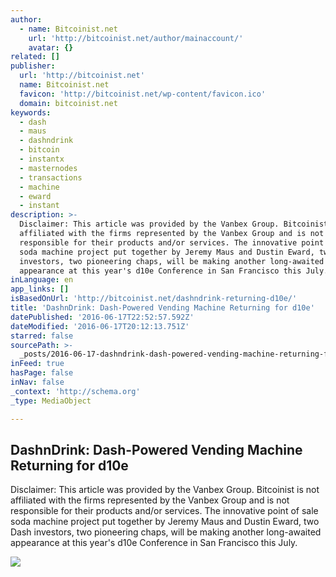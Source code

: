 ```yaml
---
author:
  - name: Bitcoinist.net
    url: 'http://bitcoinist.net/author/mainaccount/'
    avatar: {}
related: []
publisher:
  url: 'http://bitcoinist.net'
  name: Bitcoinist.net
  favicon: 'http://bitcoinist.net/wp-content/favicon.ico'
  domain: bitcoinist.net
keywords:
  - dash
  - maus
  - dashndrink
  - bitcoin
  - instantx
  - masternodes
  - transactions
  - machine
  - eward
  - instant
description: >-
  Disclaimer: This article was provided by the Vanbex Group. Bitcoinist is not
  affiliated with the firms represented by the Vanbex Group and is not
  responsible for their products and/or services. The innovative point of sale
  soda machine project put together by Jeremy Maus and Dustin Eward, two Dash
  investors, two pioneering chaps, will be making another long-awaited
  appearance at this year's d10e Conference in San Francisco this July.
inLanguage: en
app_links: []
isBasedOnUrl: 'http://bitcoinist.net/dashndrink-returning-d10e/'
title: 'DashnDrink: Dash-Powered Vending Machine Returning for d10e'
datePublished: '2016-06-17T22:52:57.592Z'
dateModified: '2016-06-17T20:12:13.751Z'
starred: false
sourcePath: >-
  _posts/2016-06-17-dashndrink-dash-powered-vending-machine-returning-for-d10e.md
inFeed: true
hasPage: false
inNav: false
_context: 'http://schema.org'
_type: MediaObject

---
```

<article style=""><h1>DashnDrink: Dash-Powered Vending Machine Returning for d10e</h1><p>Disclaimer: This article was provided by the Vanbex Group. Bitcoinist is not affiliated with the firms represented by the Vanbex Group and is not responsible for their products and/or services. The innovative point of sale soda machine project put together by Jeremy Maus and Dustin Eward, two Dash investors, two pioneering chaps, will be making another long-awaited appearance at this year's d10e Conference in San Francisco this July.</p><img src="http://bitcoinist.net/wp-content/uploads/2016/06/DashnDrink-Cover.png" /></article>